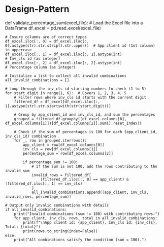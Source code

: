 # Design-Pattern
def validate_percentage_sum(excel_file):
    # Load the Excel file into a DataFrame
    df_excel = pd.read_excel(excel_file)

    # Ensure columns are of correct types
    df_excel.iloc[:, 0] = df_excel.iloc[:, 0].astype(str).str.strip().str.upper()  # App client id (1st column) in uppercase
    df_excel.iloc[:, 1] = df_excel.iloc[:, 1].astype(int)                            # Inv_cls id (as integer)
    df_excel.iloc[:, 2] = df_excel.iloc[:, 2].astype(int)                            # Percentage column (as integer)

    # Initialize a list to collect all invalid combinations
    all_invalid_combinations = []

    # Loop through the inv_cls id starting numbers to check (1 to 5)
    for start_digit in range(1, 6):  # Covers 1, 2, 3, 4, 5
        # Filter rows where inv_cls id starts with the current digit
        filtered_df = df_excel[df_excel.iloc[:, 1].astype(str).str.startswith(str(start_digit))]

        # Group by app_client_id and inv_cls_id, and sum the percentages
        grouped = filtered_df.groupby([df_excel.columns[0], df_excel.columns[1]])[df_excel.columns[2]].sum().reset_index()

        # Check if the sum of percentages is 100 for each (app_client_id, inv_cls_id) combination
        for _, row in grouped.iterrows():
            app_client = row[df_excel.columns[0]]
            inv_cls = row[df_excel.columns[1]]
            percentage_sum = row[df_excel.columns[2]]

            if percentage_sum != 100:
                # If the sum is not 100, add the rows contributing to the invalid sum
                invalid_rows = filtered_df[
                    (filtered_df.iloc[:, 0] == app_client) & (filtered_df.iloc[:, 1] == inv_cls)
                ]
                all_invalid_combinations.append((app_client, inv_cls, invalid_rows, percentage_sum))

    # Output only invalid combinations with details
    if all_invalid_combinations:
        print("Invalid combinations (sum != 100) with contributing rows:")
        for app_client, inv_cls, rows, total in all_invalid_combinations:
            print(f"\nApp client id: {app_client}, Inv_cls id: {inv_cls}, Total: {total}")
            print(rows.to_string(index=False))
    else:
        print("All combinations satisfy the condition (sum = 100).")

